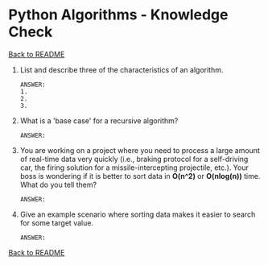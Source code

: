 # Python Algorithms - Knowledge Check

[Back to README](README.md)

1. List and describe three of the characteristics of an algorithm.
    ```
    ANSWER:
    1.
    2.
    3.
    ```

2. What is a 'base case' for a recursive algorithm?
    ```
    ANSWER:
    ```

3. You are working on a project where you need to process a large amount of real-time data very quickly (i.e., braking protocol for a self-driving car, the firing solution for a missile-intercepting projectile, etc.). Your boss is wondering if it is better to sort data in **O(n^2)** or **O(nlog(n))** time. What do you tell them?
    ```
    ANSWER:
    ```

4. Give an example scenario where sorting data makes it easier to search for some target value.
    ```
    ANSWER:
    ```

[Back to README](README.md)